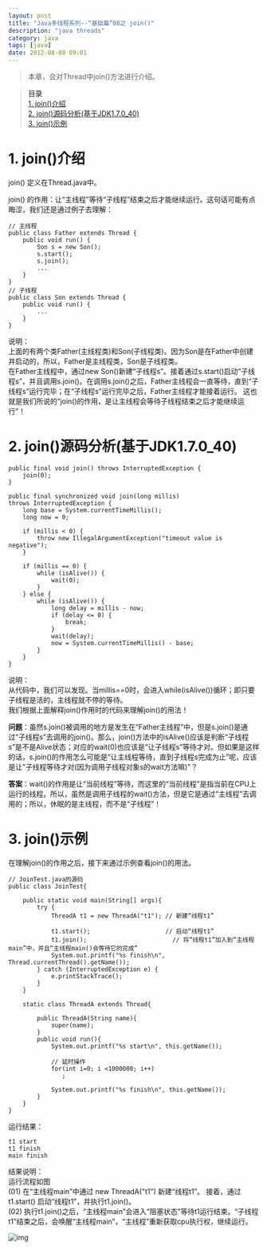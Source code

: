 ```yaml
---
layout: post
title: "Java多线程系列--“基础篇”08之 join()"
description: "java threads"
category: java
tags: [java]
date: 2012-08-08 09:01
---
```


> 本章，会对Thread中join()方法进行介绍。

> **目录**  
[1. join()介绍](#anchor1)   
[2. join()源码分析(基于JDK1.7.0_40)](#anchor2)   
[3. join()示例](#anchor3)   


<a name="anchor1"></a>
# 1. join()介绍

join() 定义在Thread.java中。

join() 的作用：让“主线程”等待“子线程”结束之后才能继续运行。这句话可能有点晦涩，我们还是通过例子去理解：

    // 主线程
    public class Father extends Thread {
        public void run() {
            Son s = new Son();
            s.start();
            s.join();
            ...
        }
    }
    // 子线程
    public class Son extends Thread {
        public void run() {
            ...
        }
    }

说明：  
上面的有两个类Father(主线程类)和Son(子线程类)。因为Son是在Father中创建并启动的，所以，Father是主线程类，Son是子线程类。  
在Father主线程中，通过new Son()新建“子线程s”。接着通过s.start()启动“子线程s”，并且调用s.join()。在调用s.join()之后，Father主线程会一直等待，直到“子线程s”运行完毕；在“子线程s”运行完毕之后，Father主线程才能接着运行。 这也就是我们所说的“join()的作用，是让主线程会等待子线程结束之后才能继续运行”！

 
<a name="anchor2"></a>
# 2. join()源码分析(基于JDK1.7.0_40)

    public final void join() throws InterruptedException {
        join(0);
    }

    public final synchronized void join(long millis)
    throws InterruptedException {
        long base = System.currentTimeMillis();
        long now = 0;

        if (millis < 0) {
            throw new IllegalArgumentException("timeout value is negative");
        }

        if (millis == 0) {
            while (isAlive()) {
                wait(0);
            }
        } else {
            while (isAlive()) {
                long delay = millis - now;
                if (delay <= 0) {
                    break;
                }
                wait(delay);
                now = System.currentTimeMillis() - base;
            }
        }
    }

说明：  
从代码中，我们可以发现。当millis==0时，会进入while(isAlive())循环；即只要子线程是活的，主线程就不停的等待。  
我们根据上面解释join()作用时的代码来理解join()的用法！

**问题**：虽然s.join()被调用的地方是发生在“Father主线程”中，但是s.join()是通过“子线程s”去调用的join()。那么，join()方法中的isAlive()应该是判断“子线程s”是不是Alive状态；对应的wait(0)也应该是“让子线程s”等待才对。但如果是这样的话，s.join()的作用怎么可能是“让主线程等待，直到子线程s完成为止”呢，应该是让"子线程等待才对(因为调用子线程对象s的wait方法嘛)"？

**答案**：wait()的作用是让“当前线程”等待，而这里的“当前线程”是指当前在CPU上运行的线程。所以，虽然是调用子线程的wait()方法，但是它是通过“主线程”去调用的；所以，休眠的是主线程，而不是“子线程”！

 
<a name="anchor3"></a>
# 3. join()示例

在理解join()的作用之后，接下来通过示例查看join()的用法。

    // JoinTest.java的源码
    public class JoinTest{

        public static void main(String[] args){ 
            try {
                ThreadA t1 = new ThreadA("t1"); // 新建“线程t1”

                t1.start();                     // 启动“线程t1”
                t1.join();                        // 将“线程t1”加入到“主线程main”中，并且“主线程main()会等待它的完成”
                System.out.printf("%s finish\n", Thread.currentThread().getName()); 
            } catch (InterruptedException e) {
                e.printStackTrace();
            }
        } 

        static class ThreadA extends Thread{

            public ThreadA(String name){ 
                super(name); 
            } 
            public void run(){ 
                System.out.printf("%s start\n", this.getName()); 

                // 延时操作
                for(int i=0; i <1000000; i++)
                   ;

                System.out.printf("%s finish\n", this.getName()); 
            } 
        } 
    }

运行结果：

    t1 start
    t1 finish
    main finish

结果说明：  
运行流程如图   
(01) 在“主线程main”中通过 new ThreadA("t1") 新建“线程t1”。 接着，通过 t1.start() 启动“线程t1”，并执行t1.join()。  
(02) 执行t1.join()之后，“主线程main”会进入“阻塞状态”等待t1运行结束。“子线程t1”结束之后，会唤醒“主线程main”，“主线程”重新获取cpu执行权，继续运行。  

![img](/media/pic/java/threads/basic08.png)
 

